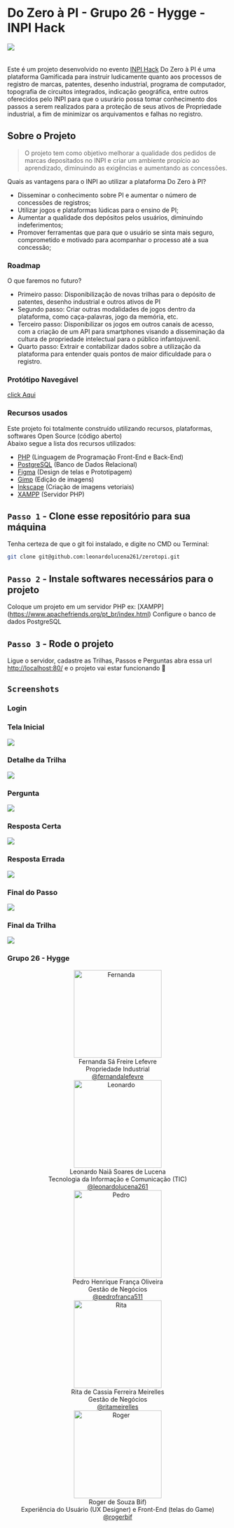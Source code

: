 # Do Zero à PI - Grupo 26 - Hygge - INPI Hack
![](https://raw.githubusercontent.com/rogerbif/rogerbif.github.io/master/assets/img/inpi/LogoZerotoPi.png)
</br>
</br>
</br>
Este é um projeto desenvolvido no evento [INPI Hack](https://www.gov.br/inpi/pt-br/hackathon)
Do Zero à PI é uma plataforma Gamificada para instruir ludicamente quanto aos processos de registro de
marcas, patentes, desenho industrial, programa de computador, topografia de circuitos integrados, 
indicação geográfica, entre outros oferecidos pelo INPI para que o usurário possa tomar
conhecimento dos passos a serem realizados para a proteção de seus ativos de Propriedade industrial, 
a fim de minimizar os arquivamentos e falhas no registro.

## Sobre o Projeto
> O projeto tem como objetivo melhorar a qualidade dos pedidos de marcas depositados 
no INPI e criar um ambiente propício ao aprendizado, diminuindo as exigências e aumentando as concessões.

Quais as vantagens para o INPI ao utilizar a plataforma Do Zero à PI? 
- Disseminar o conhecimento sobre PI e aumentar o número de concessões de registros;
- Utilizar jogos e plataformas lúdicas para o ensino de PI;
- Aumentar a qualidade dos depósitos pelos usuários, diminuindo indeferimentos;
- Promover ferramentas que para que o usuário se sinta mais seguro, comprometido e motivado para acompanhar o processo até a sua concessão;

### Roadmap 
O que faremos no futuro?

- Primeiro passo: Disponibilização de novas trilhas para o depósito de patentes, desenho industrial e outros ativos de PI
- Segundo passo: Criar outras modalidades de jogos dentro da plataforma, como caça-palavras, jogo da memória, etc.
- Terceiro passo: Disponibilizar os jogos em outros canais de acesso, com a criação de um API para smartphones visando a disseminação da cultura de propriedade intelectual para o público infantojuvenil.
- Quarto passo: Extrair e contabilizar dados sobre a utilização da plataforma para entender quais pontos de maior dificuldade para o registro.

### Protótipo Navegável  
[click Aqui](https://www.figma.com/proto/WlIAMvbG0El9tl6OLRwUp6/Do-Zero-%C3%A0-PI?node-id=1%3A2&scaling=min-zoom)

### Recursos usados 

Este projeto foi totalmente construído utilizando recursos, plataformas, softwares Open Source (código aberto)<br/>
Abaixo segue a lista dos recursos utilizados:

- [PHP](https://www.php.net/) (Linguagem de Programação Front-End e Back-End)
- [PostgreSQL](https://www.postgresql.org/) (Banco de Dados Relacional)
- [Figma](https://www.figma.com/) (Design de telas e Prototipagem)
- [Gimp](https://www.gimp.org/) (Edição de imagens)
- [Inkscape](https://inkscape.org/pt-br/) (Criação de imagens vetoriais)
- [XAMPP](https://www.apachefriends.org/pt_br/index.html) (Servidor PHP)

## `Passo 1` - Clone esse repositório para sua máquina

Tenha certeza de que o git foi instalado, e digite no CMD ou Terminal:

```bash
git clone git@github.com:leonardolucena261/zerotopi.git
```

## `Passo 2` - Instale softwares necessários para o projeto

Coloque um projeto em um servidor PHP ex: [XAMPP] (https://www.apachefriends.org/pt_br/index.html)
Configure o banco de dados PostgreSQL 

## `Passo 3` - Rode o projeto

Ligue o servidor, cadastre as Trilhas, Passos e Perguntas
abra essa url [http://localhost:80/](http://localhost:80/) e o projeto vai estar funcionando 🎉

## `Screenshots`

### Login

### Tela Inicial
![](https://raw.githubusercontent.com/rogerbif/rogerbif.github.io/master/assets/img/inpi/home.png)

### Detalhe da Trilha
![](https://raw.githubusercontent.com/rogerbif/rogerbif.github.io/master/assets/img/inpi/trilhadetalhe.png)

### Pergunta
![](https://raw.githubusercontent.com/rogerbif/rogerbif.github.io/master/assets/img/inpi/trilhapergunta.png)

### Resposta Certa
![](https://raw.githubusercontent.com/rogerbif/rogerbif.github.io/master/assets/img/inpi/trilharespostaCerta.png)

### Resposta Errada
![](https://raw.githubusercontent.com/rogerbif/rogerbif.github.io/master/assets/img/inpi/trilharespostaErrada.png)

### Final do Passo
![](https://raw.githubusercontent.com/rogerbif/rogerbif.github.io/master/assets/img/inpi/finalPasso.png)

### Final da Trilha
![](https://raw.githubusercontent.com/rogerbif/rogerbif.github.io/master/assets/img/inpi/finalTrilha.png)

### Grupo 26 - Hygge
<div align="center">

  <div>
    <img src="https://raw.githubusercontent.com/rogerbif/rogerbif.github.io/master/assets/img/inpi/FernandaLefevre.jpeg" alt="Fernanda" width="200" height="200">
    </br>
    <span>Fernanda Sá Freire Lefevre</span>
    </br>
    <span>Propriedade Industrial</span>
    </br>
    <a href="https://www.instagram.com/fernandalefevre/">@fernandalefevre</a>
  </div>

  <div>
    <img src="https://raw.githubusercontent.com/rogerbif/rogerbif.github.io/master/assets/img/inpi/LeonardoSucena.jpeg" alt="Leonardo" width="200" height="200">
    </br>
    <span>Leonardo Naiã Soares de Lucena</span>
    </br>
    <span>Tecnologia da Informação e Comunicação (TIC)</span>
    </br>
    <a href="https://github.com/leonardolucena261">@leonardolucena261</a>
  </div>

  <div>
    <img src="https://raw.githubusercontent.com/rogerbif/rogerbif.github.io/master/assets/img/inpi/PedroFranca.jpeg" alt="Pedro" width="200" height="200">
    </br>
    <span>Pedro Henrique França Oliveira</span>
    </br>
    <span>Gestão de Negócios</span>
    </br>
    <a href="https://www.linkedin.com/in/pedrofranca511/">@pedrofranca511</a>
  </div>

  <div>
    <img src="https://raw.githubusercontent.com/rogerbif/rogerbif.github.io/master/assets/img/inpi/RitaMeirelles.jpeg" alt="Rita" width="200" height="200">
    </br>
    <span>Rita de Cassia Ferreira Meirelles</span>
    </br>
    <span>Gestão de Negócios</span>
    </br>
    <a href="https://www.linkedin.com/in/ritameirelles/">@ritameirelles</a>
  </div>

  <div>
    <img src="https://raw.githubusercontent.com/rogerbif/rogerbif.github.io/master/assets/img/inpi/RogerBif.jpeg" alt="Roger" width="200" height="200">
    </br>
    <span>Roger de Souza Bif)</span>
    </br>
    <span>Experiência do Usuário (UX Designer) e Front-End (telas do Game)</span>
    </br>
    <a href="https://www.linkedin.com/in/rogerbif/">@rogerbif</a>
  </div>

</div>
